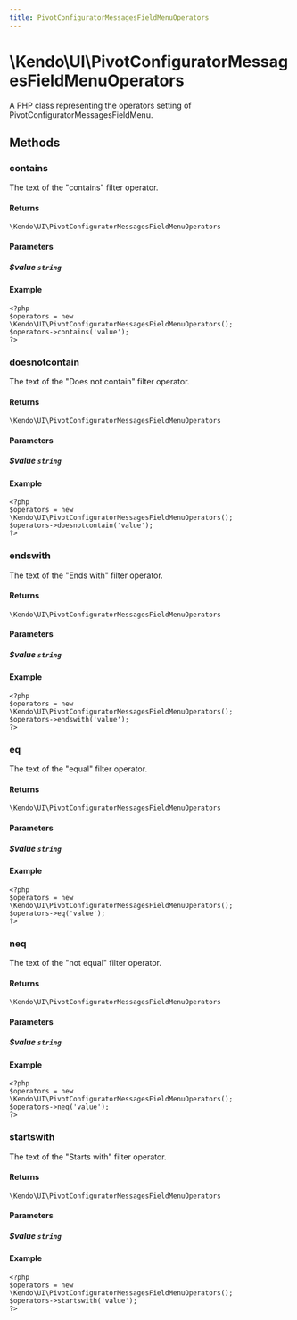 ```yaml
---
title: PivotConfiguratorMessagesFieldMenuOperators
---
```


# \Kendo\UI\PivotConfiguratorMessagesFieldMenuOperators

A PHP class representing the operators setting of PivotConfiguratorMessagesFieldMenu.


## Methods

### contains
The text of the "contains" filter operator.

#### Returns
`\Kendo\UI\PivotConfiguratorMessagesFieldMenuOperators`

#### Parameters

##### $value `string`



#### Example 
    <?php
    $operators = new \Kendo\UI\PivotConfiguratorMessagesFieldMenuOperators();
    $operators->contains('value');
    ?>

### doesnotcontain
The text of the "Does not contain" filter operator.

#### Returns
`\Kendo\UI\PivotConfiguratorMessagesFieldMenuOperators`

#### Parameters

##### $value `string`



#### Example 
    <?php
    $operators = new \Kendo\UI\PivotConfiguratorMessagesFieldMenuOperators();
    $operators->doesnotcontain('value');
    ?>

### endswith
The text of the "Ends with" filter operator.

#### Returns
`\Kendo\UI\PivotConfiguratorMessagesFieldMenuOperators`

#### Parameters

##### $value `string`



#### Example 
    <?php
    $operators = new \Kendo\UI\PivotConfiguratorMessagesFieldMenuOperators();
    $operators->endswith('value');
    ?>

### eq
The text of the "equal" filter operator.

#### Returns
`\Kendo\UI\PivotConfiguratorMessagesFieldMenuOperators`

#### Parameters

##### $value `string`



#### Example 
    <?php
    $operators = new \Kendo\UI\PivotConfiguratorMessagesFieldMenuOperators();
    $operators->eq('value');
    ?>

### neq
The text of the "not equal" filter operator.

#### Returns
`\Kendo\UI\PivotConfiguratorMessagesFieldMenuOperators`

#### Parameters

##### $value `string`



#### Example 
    <?php
    $operators = new \Kendo\UI\PivotConfiguratorMessagesFieldMenuOperators();
    $operators->neq('value');
    ?>

### startswith
The text of the "Starts with" filter operator.

#### Returns
`\Kendo\UI\PivotConfiguratorMessagesFieldMenuOperators`

#### Parameters

##### $value `string`



#### Example 
    <?php
    $operators = new \Kendo\UI\PivotConfiguratorMessagesFieldMenuOperators();
    $operators->startswith('value');
    ?>

